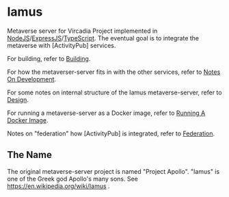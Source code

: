 # Iamus

Metaverse server for Vircadia Project implemented in [NodeJS]/[ExpressJS]/[TypeScript].
The eventual goal is to integrate the metaverse with [ActivityPub] services.

For building, refer to [Building]("./Building.md").

For how the metaverser-server fits in with the other services,
refer to [Notes On Development]("./NotesOnDevelopment.md").

For some notes on internal structure of the Iamus metaverse-server, refer to
[Design]("./Design.md").

For running a metaverse-server as a Docker image, refer to [Running A Docker Image]("./RunningDockerImage.md").

Notes on "federation" how [ActivityPub] is integrated, refer to [Federation]("./Federation.md").

## The Name

The original metaverse-server project is named "Project Apollo".
"Iamus" is one of the Greek god Apollo's many sons.
See https://en.wikipedia.org/wiki/Iamus .

[module-alias]: https://www.npmjs.com/package/module-alias
[NodeJS]: https://nodejs.org/
[ExpressJS]: https://expressjs.com/
[TypeScript]: https://www.typescriptlang.org/
